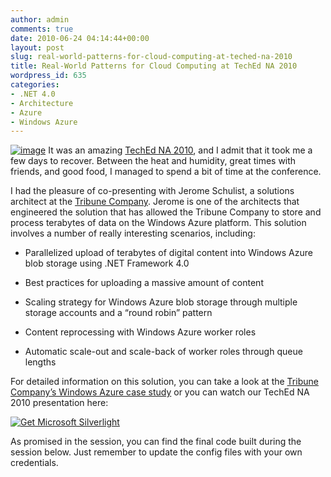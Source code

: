```yaml
---
author: admin
comments: true
date: 2010-06-24 04:14:44+00:00
layout: post
slug: real-world-patterns-for-cloud-computing-at-teched-na-2010
title: Real-World Patterns for Cloud Computing at TechEd NA 2010
wordpress_id: 635
categories:
- .NET 4.0
- Architecture
- Azure
- Windows Azure
---
```


[![image](http://images.wadewegner.com/wordpress/2010/06/image.png)](http://northamerica.msteched.com/) It was an amazing [TechEd NA 2010](http://northamerica.msteched.com/), and I admit that it took me a few days to recover. Between the heat and humidity, great times with friends, and good food, I managed to spend a bit of time at the conference.

 

I had the pleasure of co-presenting with Jerome Schulist, a solutions architect at the [Tribune Company](http://www.tribune.com/). Jerome is one of the architects that engineered the solution that has allowed the Tribune Company to store and process terabytes of data on the Windows Azure platform. This solution involves a number of really interesting scenarios, including:

 

  
  * Parallelized upload of terabytes of digital content into Windows Azure blob storage using .NET Framework 4.0 
   
  * Best practices for uploading a massive amount of content 
   
  * Scaling strategy for Windows Azure blob storage through multiple storage accounts and a “round robin” pattern 
   
  * Content reprocessing with Windows Azure worker roles 
   
  * Automatic scale-out and scale-back of worker roles through queue lengths 
 

For detailed information on this solution, you can take a look at the [Tribune Company’s Windows Azure case study](http://www.microsoft.com/casestudies/Case_Study_Detail.aspx?CaseStudyID=4000007519) or you can watch our TechEd NA 2010 presentation here:

 

  [ 	  ![Get Microsoft Silverlight](http://www.msteched.com/Skins/TechEdOnline/Styles/images/NoSilverlight.jpg)   ](http://go.microsoft.com/fwlink/?LinkID=149156&v=3.0.50106.0)

 

As promised in the session, you can find the final code built during the session below. Just remember to update the config files with your own credentials.
